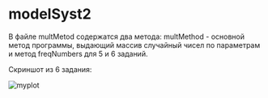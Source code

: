 # modelSyst2

В файле multMetod содержатся два метода: multMethod - основной метод программы, выдающий массив случайный чисел по параметрам 
и метод freqNumbers для 5 и 6 заданий.



Скриншот из 6 задания:


![myplot](https://user-images.githubusercontent.com/49618961/196694206-3885a235-76ba-4a9d-9991-021c110e13c4.png)

